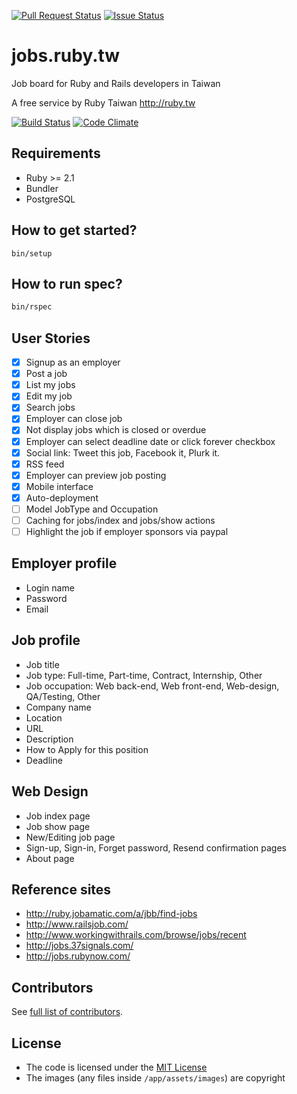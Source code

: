 [![Pull Request Status](http://issuestats.com/github/rubytaiwan/jobs.ruby.tw/badge/pr?style=flat)](https://github.com/rubytaiwan/jobs.ruby.tw/pulls) [![Issue Status](http://issuestats.com/github/rubytaiwan/jobs.ruby.tw/badge/issue?style=flat)](https://github.com/rubytaiwan/jobs.ruby.tw/issues)

# jobs.ruby.tw

Job board for Ruby and Rails developers in Taiwan

A free service by Ruby Taiwan http://ruby.tw

[![Build Status](https://travis-ci.org/rubytaiwan/jobs.ruby.tw.svg?branch=master)](https://travis-ci.org/rubytaiwan/jobs.ruby.tw) [![Code Climate](https://codeclimate.com/github/rubytaiwan/jobs.ruby.tw.svg)](https://codeclimate.com/github/rubytaiwan/jobs.ruby.tw)

## Requirements

* Ruby >= 2.1
* Bundler
* PostgreSQL

## How to get started?

```
bin/setup
```

## How to run spec?

```bash
bin/rspec
```

## User Stories

- [x] Signup as an employer
- [x] Post a job
- [x] List my jobs
- [x] Edit my job
- [x] Search jobs
- [x] Employer can close job
- [x] Not display jobs which is closed or overdue
- [x] Employer can select deadline date or click forever checkbox
- [x] Social link: Tweet this job, Facebook it, Plurk it.
- [x] RSS feed
- [x] Employer can preview job posting
- [x] Mobile interface
- [x] Auto-deployment
- [ ] Model JobType and Occupation
- [ ] Caching for jobs/index and jobs/show actions
- [ ] Highlight the job if employer sponsors via paypal

## Employer profile

* Login name
* Password
* Email

## Job profile

* Job title
* Job type: Full-time, Part-time, Contract, Internship, Other
* Job occupation: Web back-end, Web front-end, Web-design, QA/Testing, Other
* Company name
* Location
* URL
* Description
* How to Apply for this position
* Deadline

## Web Design

* Job index page
* Job show page
* New/Editing job page
* Sign-up, Sign-in, Forget password, Resend confirmation pages
* About page

## Reference sites

* http://ruby.jobamatic.com/a/jbb/find-jobs
* http://www.railsjob.com/
* http://www.workingwithrails.com/browse/jobs/recent
* http://jobs.37signals.com/
* http://jobs.rubynow.com/

## Contributors

See [full list of contributors](https://github.com/rubytaiwan/jobs.ruby.tw/graphs/contributors).

## License

* The code is licensed under the [MIT License](/LICENSE)
* The images (any files inside `/app/assets/images`) are copyright
